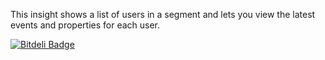 This insight shows a list of users in a segment and lets you view the
latest events and properties for each user.

[![Bitdeli Badge](https://d2weczhvl823v0.cloudfront.net/tuulos/bd3-mixpanel-explore/trend.png)](https://bitdeli.com/free "Bitdeli Badge")


